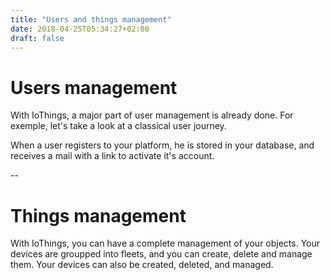```yaml
---
title: "Users and things management"
date: 2018-04-25T05:34:27+02:00
draft: false
---
```


# Users management
With IoThings, a major part of user management is already done.
For exemple, let's take a look at a classical user journey.

When a user registers to your platform, he is stored in your database, and receives a mail with a link to activate it's account.

-- 

# Things management
With IoThings, you can have a complete management of your objects.
Your devices are groupped into fleets, and you can create, delete and manage them.
Your devices can also be created, deleted, and managed.